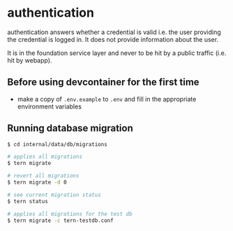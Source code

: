# authentication

authentication answers whether a credential is valid i.e. the user providing the credential is logged in. It does not provide information about the user.

It is in the foundation service layer and never to be hit by a public traffic (i.e. hit by webapp).

## Before using devcontainer for the first time

- make a copy of `.env.example` to `.env` and fill in the appropriate environment variables

## Running database migration

```sh
$ cd internal/data/db/migrations

# applies all migrations
$ tern migrate

# revert all migrations
$ tern migrate -d 0

# see current migration status
$ tern status

# applies all migrations for the test db
$ tern migrate -c tern-testdb.conf
```
